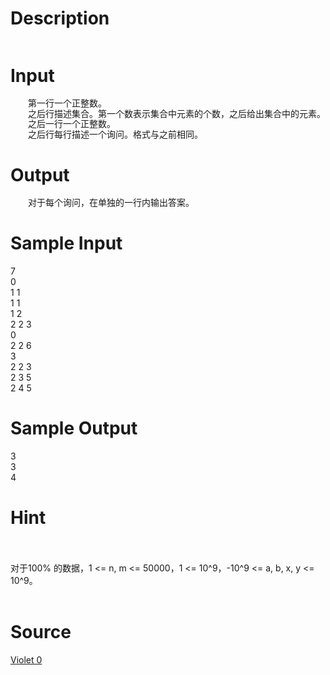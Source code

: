 
# Description

<div class="content"><p><img alt="" src="source/bzoj/2851/img/aHR0cHM6Ly9seWRzeS5jb20vSnVkZ2VPbmxpbmUvdXBsb2FkLzIwMTIwOS9zcy5qcGc=.jpg"/></p></div>

# Input

<div class="content"><div style="text-indent: 21pt; line-height: 120%">第一行一个正整数。</div>
<div style="text-indent: 21pt; line-height: 120%">之后行描述集合。第一个数表示集合中元素的个数，之后给出集合中的元素。</div>
<div style="text-indent: 21pt; line-height: 120%">之后一行一个正整数。</div>
<div style="text-indent: 21pt; line-height: 120%">之后行每行描述一个询问。格式与之前相同。</div></div>

# Output

<div class="content"><div style="text-indent: 21pt; line-height: 120%">对于每个询问，在单独的一行内输出答案。</div></div>

# Sample Input

<div class="content"><span class="sampledata">7<br/>
0<br/>
1 1<br/>
1 1<br/>
1 2<br/>
2 2 3<br/>
0<br/>
2 2 6<br/>
3<br/>
2 2 3<br/>
2 3 5<br/>
2 4 5<br/>
</span></div>

# Sample Output

<div class="content"><span class="sampledata">3<br/>
3<br/>
4<br/>
</span></div>

# Hint

<div class="content"><p></p><p><br/><br/>
对于100% 的数据，1 &lt;= n, m &lt;= 50000，1 &lt;= 10^9，-10^9 &lt;= a, b, x, y &lt;= 10^9。<br/><br/>
</p><p></p></div>

# Source

<div class="content"><p><a href="problemset.php?search=Violet 0">Violet 0</a></p></div>

